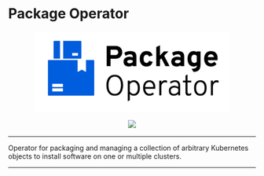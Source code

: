 # Package Operator

<p align="center">
	<img src="docs/logos/package-operator-github.png" width=400px>
</p>

<p align="center">
	<img src="https://img.shields.io/github/license/package-operator/package-operator"/>
</p>

---

Operator for packaging and managing a collection of arbitrary Kubernetes objects to install software on one or multiple clusters.

---
